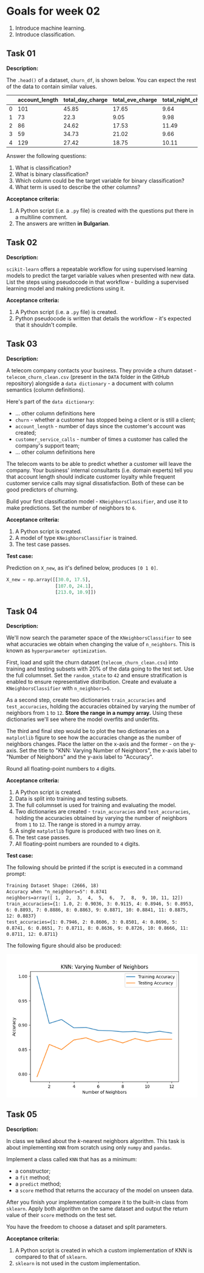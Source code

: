 # Goals for week 02

1. Introduce machine learning.
2. Introduce classification.

## Task 01

**Description:**

The `.head()` of a dataset, `churn_df`, is shown below. You can expect the rest of the data to contain similar values.

|   | account_length | total_day_charge | total_eve_charge | total_night_charge | total_intl_charge | customer_service_calls | churn |
|---|----------------|------------------|------------------|--------------------|-------------------|------------------------|-------|
| 0 | 101            | 45.85            | 17.65            | 9.64               | 1.22              | 3                      | 1     |
| 1 | 73             | 22.3             | 9.05             | 9.98               | 2.75              | 2                      | 0     |
| 2 | 86             | 24.62            | 17.53            | 11.49              | 3.13              | 4                      | 0     |
| 3 | 59             | 34.73            | 21.02            | 9.66               | 3.24              | 1                      | 0     |
| 4 | 129            | 27.42            | 18.75            | 10.11              | 2.59              | 1                      | 0     |

Answer the following questions:

1. What is classification?
2. What is binary classification?
3. Which column could be the target variable for binary classification?
4. What term is used to describe the other columns?

**Acceptance criteria:**

1. A Python script (i.e. a `.py` file) is created with the questions put there in a multiline comment.
2. The answers are written **in Bulgarian**.

## Task 02

**Description:**

`scikit-learn` offers a repeatable workflow for using supervised learning models to predict the target variable values when presented with new data. List the steps using pseudocode in that workflow - building a supervised learning model and making predictions using it.

**Acceptance criteria:**

1. A Python script (i.e. a `.py` file) is created.
2. Python pseudocode is written that details the workflow - it's expected that it shouldn't compile.

## Task 03

**Description:**

A telecom company contacts your business. They provide a churn dataset - `telecom_churn_clean.csv` (present in the `DATA` folder in the GitHub repository) alongside a `data dictionary` - a document with column semantics (column definitions).

Here's part of the `data dictionary`:

- ... other column definitions here
- `churn` - whether a customer has stopped being a client or is still a client;
- `account_length` - number of days since the customer's account was created;
- `customer_service_calls` - number of times a customer has called the company's support team;
- ... other column definitions here

The telecom wants to be able to predict whether a customer will leave the company. Your business' internal consultants (i.e. domain experts) tell you that account length should indicate customer loyalty while frequent customer service calls may signal dissatisfaction. Both of these can be good predictors of churning.

Build your first classification model - `KNeighborsClassifier`, and use it to make predictions. Set the number of neighbors to `6`.

**Acceptance criteria:**

1. A Python script is created.
2. A model of type `KNeighborsClassifier` is trained.
3. The test case passes.

**Test case:**

Prediction on `X_new`, as it's defined below, produces `[0 1 0]`.

```python
X_new = np.array([[30.0, 17.5],
                  [107.0, 24.1],
                  [213.0, 10.9]])
```

## Task 04

**Description:**

We'll now search the parameter space of the `KNeighborsClassifier` to see what accuracies we obtain when changing the value of `n_neighbors`. This is known as `hyperparameter optimization`.

First, load and split the churn dataset (`telecom_churn_clean.csv`) into training and testing subsets with 20% of the data going to the test set. Use the full columnset. Set the `random_state` to `42` and ensure stratification is enabled to ensure representative distribution. Create and evaluate a `KNeighborsClassifier` with `n_neighbors=5`.

As a second step, create two dictionaries `train_accuracies` and `test_accuracies`, holding the accuracies obtained by varying the number of neighbors from `1` to `12`. **Store the range in a numpy array.**  Using these dictionaries we'll see where the model overfits and underfits.

The third and final step would be to plot the two dictionaries on a `matplotlib` figure to see how the accuracies change as the number of neighbors changes. Place the latter on the x-axis and the former - on the y-axis. Set the title to "KNN: Varying Number of Neighbors", the x-axis label to "Number of Neighbors" and the y-axis label to "Accuracy".

Round all floating-point numbers to `4` digits.

**Acceptance criteria:**

1. A Python script is created.
2. Data is split into training and testing subsets.
3. The full columnset is used for training and evaluating the model.
4. Two dictionaries are created - `train_accuracies` and `test_accuracies`, holding the accuracies obtained by varying the number of neighbors from `1` to `12`. The range is stored in a numpy array.
5. A single `matplotlib` figure is produced with two lines on it.
6. The test case passes.
7. All floating-point numbers are rounded to `4` digits.

**Test case:**

The following should be printed if the script is executed in a command prompt:

```console
Training Dataset Shape: (2666, 18)
Accuracy when "n_neighbors=5": 0.8741
neighbors=array([ 1,  2,  3,  4,  5,  6,  7,  8,  9, 10, 11, 12])
train_accuracies={1: 1.0, 2: 0.9036, 3: 0.9115, 4: 0.8946, 5: 0.8953, 6: 0.8893, 7: 0.8886, 8: 0.8863, 9: 0.8871, 10: 0.8841, 11: 0.8875, 12: 0.8837}
test_accuracies={1: 0.7946, 2: 0.8606, 3: 0.8501, 4: 0.8696, 5: 0.8741, 6: 0.8651, 7: 0.8711, 8: 0.8636, 9: 0.8726, 10: 0.8666, 11: 0.8711, 12: 0.8711}
```

The following figure should also be produced:

![w01_hyperparamter_opt_results.png](../assets/w01_hyperparamter_opt_results.png "w01_hyperparamter_opt_results.png")

## Task 05

**Description:**

In class we talked about the *k*-nearest neighbors algorithm. This task is about implementing `KNN` from scratch using only `numpy` and `pandas`.

Implement a class called `KNN` that has as a minimum:

- a constructor;
- a `fit` method;
- a `predict` method;
- a `score` method that returns the accuracy of the model on unseen data.

After you finish your implementation compare it to the built-in class from `sklearn`. Apply both algorithm on the same dataset and output the return value of their `score` methods on the test set.

You have the freedom to choose a dataset and split parameters.

**Acceptance criteria:**

1. A Python script is created in which a custom implementation of KNN is compared to that of `sklearn`.
2. `sklearn` is not used in the custom implementation.
